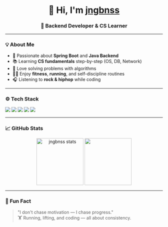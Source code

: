 <h1 align="center">👋 Hi, I'm <a href="https://github.com/jngbnss">jngbnss</a></h1>
<h3 align="center">🌱 Backend Developer & CS Learner</h3>

---

### 💡 About Me
- 🚀 Passionate about **Spring Boot** and **Java Backend**
- 📚 Learning **CS fundamentals** step-by-step (OS, DB, Network)
- 🧩 Love solving problems with algorithms
- 🏋️‍♂️ Enjoy **fitness**, **running**, and self-discipline routines
- 🎧 Listening to **rock & hiphop** while coding

---

### ⚙️ Tech Stack
<p align="left">
  <img src="https://img.shields.io/badge/Java-F89820?style=for-the-badge&logo=openjdk&logoColor=white"/>
  <img src="https://img.shields.io/badge/Spring-6DB33F?style=for-the-badge&logo=spring&logoColor=white"/>
  <img src="https://img.shields.io/badge/JPA-59666C?style=for-the-badge&logo=hibernate&logoColor=white"/>
  <img src="https://img.shields.io/badge/MySQL-00648B?style=for-the-badge&logo=mysql&logoColor=white"/>
  <img src="https://img.shields.io/badge/Git-F05033?style=for-the-badge&logo=git&logoColor=white"/>
</p>

---

### 📈 GitHub Stats
<p align="center">
  <img src="https://github-readme-stats.vercel.app/api?username=jngbnss&show_icons=true&theme=radical" alt="jngbnss stats" height="150"/>
  <img src="https://github-readme-stats.vercel.app/api/top-langs/?username=jngbnss&layout=compact&theme=radical" height="150"/>
</p>

---

### 🧠 Fun Fact
> "I don't chase motivation — I chase progress."  
> 🏋️ Running, lifting, and coding — all about consistency.
